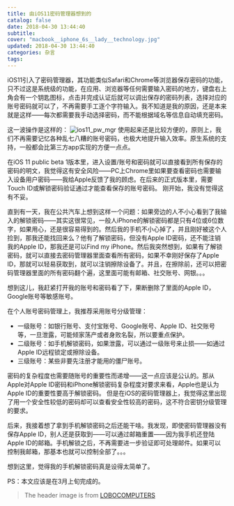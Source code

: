 ```yaml
---
title: 由iOS11密码管理器想到的
catalog: false
date: 2018-04-30 13:44:40
subtitle:
cover: "macbook__iphone_6s__lady__technology.jpg"
updated: 2018-04-30 13:44:40
categories: 杂言
tags: 
---
```



iOS11引入了密码管理器，其功能类似Safari和Chrome等浏览器保存密码的功能，只不过这是系统级的功能，在应用、浏览器等任何需要输入密码的地方，键盘右上角会有一个钥匙图标，点击并完成认证后就可以调出保存的密码列表，选择对应的账号密码就可以了，不再需要手工逐个字符输入。我不知道是我的原因，还是本来就是这样——每次都需要我手动选择密码，而不能根据域名等信息自动填充密码。
<!--more--> 

这一波操作是这样的：
![ios11_pw_mgr](ios11_pw_mgr.gif)
使用起来还是比较方便的，原则上，我们不再需要记忆各种乱七八糟的账号密码，也极大地提升输入效率。原生系统的支持，一般都会比第三方app实现的方便一点点。

在iOS 11 public beta 1版本里，进入设置/账号和密码就可以直接看到所有保存的密码的明文，我觉得这有安全风险——PC上Chrome里如果要查看密码也需要输入设备用户密码——我给Apple反馈了我的顾虑。在后来的正式版本里，需要Touch ID或解锁密码验证通过才能查看保存的账号密码。
刚开始，我没有觉得这有不妥。

直到有一天，我在公共汽车上想到这样一个问题：如果旁边的人不小心看到了我输入的解锁密码——其实这很常见，一般人iPhone的解锁密码都是只有4位或6位数字，如果用心，还是很容易得到的。然后我的手机不小心掉了，并且刚好被这个人捡到，那我还能找回来么？他有了解锁密码，但没有Apple ID密码，还不能注销我的Apple ID，那我还是可以Find my iPhone。然后我突然想到，如果有了解锁密码，就可以直接去密码管理器里面查看所有密码，如果不幸刚好保存了Apple ID，那就可以轻易获取到，就可以注销擦除设备了。并且，在擦除前，还可以把密码管理器里面的所有密码翻个遍，这里面可能有邮箱、社交账号、网银。。。

想到这儿，我赶紧打开我的账号和密码看了下，果断删除了里面的Apple ID，Google账号等敏感账号。

在个人账号密码管理上，我推荐采用账号分级管理：
* 一级账号：如银行账号、支付宝账号、Google账号、Apple ID、社交账号等，一旦泄露，可能倾家荡产或者身败名裂，所以要重点保护。
* 二级账号：如手机解锁密码，如果泄露，可以通过一级账号来止损——如通过Apple ID远程锁定或擦除设备。
* 三级账号：某些非要先注册才能用的僵尸账号。

密码的复杂程度也需要随账号的重要性而递增——这一点应该是公认的。那从Apple对Apple ID密码和iPhone解锁密码复杂程度对要求来看，Apple也是认为Apple ID的重要性要高于解锁密码。
但是在iOS的密码管理器上，我觉得这里出现了用一个安全性较低的密码却可以查看安全性较高的密码，这不符合密钥分级管理的要求。

后来，我接着想了拿到手机解锁密码之后还能干啥。我发现，即使密码管理器没有保存Apple ID，别人还是获取到——可以通过邮箱重置——因为我手机还登陆Apple ID的邮箱。手机解锁之后，不再需要进一步验证即可处理邮件。如果可以控制我邮箱，那基本也就可以控制全部了。。。

想到这里，觉得我的手机解锁密码真是设得太简单了。

PS：本文应该是在3月上旬完成的。
> The header image is from [LOBOCOMPUTERS](http://lobopc.com/contact/)